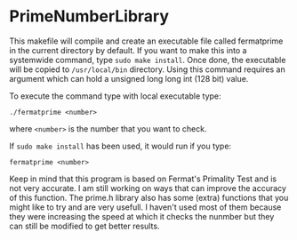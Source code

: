 # PrimeNumberLibrary

This makefile will compile and create an executable file called fermatprime in the current directory by default. If you want to make this into a systemwide command, type `sudo make install`. Once done, the executable will be copied to `/usr/local/bin` directory. 
Using this command requires an argument which can hold a unsigned long long int (128 bit) value.

To execute the command type with local executable type:

`./fermatprime <number>`

where `<number>` is the number that you want to check.

If `sudo make install` has been used, it would run if you type:

`fermatprime <number>`

Keep in mind that this program is based on Fermat's Primality Test and is not very accurate. I am still working on ways that can improve the accuracy of this function.
The prime.h library also has some (extra) functions that you might like to try and are very usefull. I haven't used most of them because they were increasing the speed at which it checks the nunmber but they can still be modified to get better results.
